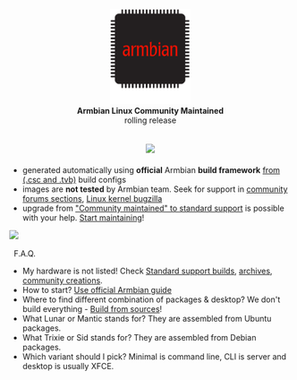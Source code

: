 <p align="center">
  <a href="#">
  <img src="https://raw.githubusercontent.com/armbian/build/master/.github/armbian-logo.png" alt="Armbian logo" width="144">
  </a><br>
  <strong>Armbian Linux Community Maintained</strong><br>rolling release<br>
<h2 align=center><a href=https://github.com/armbian/community/releases/latest><img src="https://img.shields.io/badge/Download%20latest%20images%3F-white?style=for-the-badge&color=green"></a>  </h2>
</p>
 
-  generated automatically using <b>official</b> Armbian <b>build framework</b> <a href=https://github.com/armbian/build/tree/main/config/boards>from (.csc and .tvb)</a> build configs
-  images are <b>not tested</b> by Armbian team. Seek for support in <a href=https://forum.armbian.com/forum/97-unmaintained-csceoltvb-other> community forums sections</a>, <a href=https://bugzilla.kernel.org/>Linux kernel bugzilla</a>
-  upgrade from <a href=https://docs.armbian.com/User-Guide_Board-Support-Rules/>"Community maintained" to standard support</a> is possible with your help. <a href=https://forum.armbian.com/staffapplications/application/8-single-board-computer-maintainer/>Start maintaining</a>!</li>
  
<a href=#><img src="https://github.com/armbian/community/blob/main/.github/rolling-armbian-banner.png" width=815></a>
<p>
&nbsp;
  F.A.Q.
<ul>
  <li>My hardware is not listed! Check <a href="https://www.armbian.com/download/?device_support=Standard%20support" target=_blanks>Standard support builds</a>, <a href=https://archive.armbian.com target=_blank>archives</a>, <a href=https://forum.armbian.com/forum/97-community-maintained-staging/>community creations</a>.</li>
  <li>How to start? <a href=https://docs.armbian.com/User-Guide_Getting-Started/>Use official Armbian guide</a></li>
  <li>Where to find different combination of packages & desktop? We don't build everything - <a href=https://github.com/armbian/build>Build from sources</a>!</li>
  <li>What Lunar or Mantic stands for? They are assembled from Ubuntu packages.</li>
  <li>What Trixie or Sid stands for? They are assembled from Debian packages.</li>
  <li>Which variant should I pick? Minimal is command line, CLI is server and desktop is usually XFCE.</li>
</ul>
</p>
&nbsp;


&nbsp;
